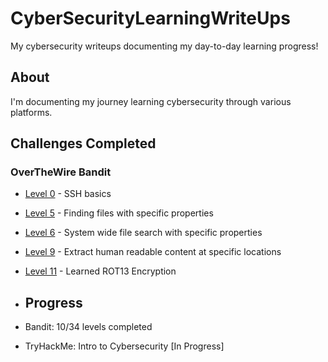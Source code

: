 # CyberSecurityLearningWriteUps
My cybersecurity writeups documenting my day-to-day learning progress!

## About
I'm documenting my journey learning cybersecurity through various platforms.

## Challenges Completed

### OverTheWire Bandit
- [Level 0](bandit/level-0.md) - SSH basics
- [Level 5](bandit/level-05.md) - Finding files with specific properties
- [Level 6](bandit/level-06.md) - System wide file search with specific properties
- [Level 9](bandit/level-09.md) - Extract human readable content at specific locations
- [Level 11](bandit/level-11.md) - Learned ROT13 Encryption

- ## Progress
- Bandit: 10/34 levels completed
- TryHackMe: Intro to Cybersecurity [In Progress]
  
